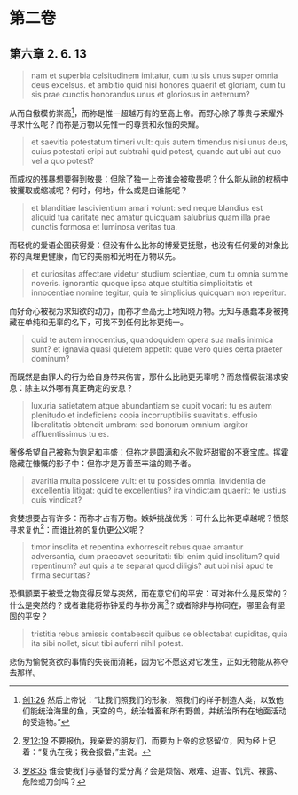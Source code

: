# 第二卷
## 第六章 2. 6. 13

> nam et superbia celsitudinem imitatur, cum tu sis unus super omnia deus excelsus. et ambitio quid nisi honores quaerit et gloriam, cum tu sis prae cunctis honorandus unus et gloriosus in aeternum?

从而自傲模仿崇高[^1]，而祢是惟一超越万有的至高上帝。而野心除了尊贵与荣耀外寻求什么呢？而祢是万物以先惟一的尊贵和永恒的荣耀。

[^1]: [创1:26](https://biblehub.com/genesis/1-26.htm) 然后上帝说：“让我们照我们的形象，照我们的样子制造人类，以致他们能统治海里的鱼，天空的鸟，统治牲畜和所有野兽，并统治所有在地面活动的受造物。”

> et saevitia potestatum timeri vult: quis autem timendus nisi unus deus, cuius potestati eripi aut subtrahi quid potest, quando aut ubi aut quo vel a quo potest?

而威权的残暴想要得到敬畏：但除了独一上帝谁会被敬畏呢？什么能从祂的权柄中被攫取或缩减呢？何时，何地，什么或是由谁能呢？

> et blanditiae lascivientium amari volunt: sed neque blandius est aliquid tua caritate nec amatur quicquam salubrius quam illa prae cunctis formosa et luminosa veritas tua.

而轻佻的爱语企图获得爱：但没有什么比祢的博爱更抚慰，也没有任何爱的对象比祢的真理更健康，而它的美丽和光明在万物以先。

> et curiositas affectare videtur studium scientiae, cum tu omnia summe noveris. ignorantia quoque ipsa atque stultitia simplicitatis et innocentiae nomine tegitur, quia te simplicius quicquam non reperitur.

而好奇心被视为求知欲的动力，而祢才至高无上地知晓万物。无知与愚蠢本身被掩藏在单纯和无辜的名下，可找不到任何比祢更纯一。

> quid te autem innocentius, quandoquidem opera sua malis inimica sunt? et ignavia quasi quietem appetit: quae vero quies certa praeter dominum?

而既然是由罪人的行为给自身带来伤害，那什么比祂更无辜呢？而怠惰假装渴求安息：除主以外哪有真正确定的安息？

> luxuria satietatem atque abundantiam se cupit vocari: tu es autem plenitudo et indeficiens copia incorruptibilis suavitatis. effusio liberalitatis obtendit umbram: sed bonorum omnium largitor affluentissimus tu es.

奢侈希望自己被称为饱足和丰盛：但祢才是圆满和永不败坏甜蜜的不衰宝库。挥霍隐藏在慷慨的影子中：但祢才是万善至丰溢的赐予者。

> avaritia multa possidere vult: et tu possides omnia. invidentia de excellentia litigat: quid te excellentius? ira vindictam quaerit: te iustius quis vindicat?

贪婪想要占有许多：而祢才占有万物。嫉妒挑战优秀：可什么比祢更卓越呢？愤怒寻求复仇[^2]：而谁比祢的复仇更公义呢？

[^2]: [罗12:19](https://biblehub.com/romans/12-19.htm) 不要报仇，我亲爱的朋友们，而要为上帝的忿怒留位，因为经上记着：“复仇在我；我会报偿，”主说。

> timor insolita et repentina exhorrescit rebus quae amantur adversantia, dum praecavet securitati: tibi enim quid insolitum? quid repentinum? aut quis a te separat quod diligis? aut ubi nisi apud te firma securitas?

恐惧颤栗于被爱之物变得反常与突然，而在意它们的平安：可对祢什么是反常的？什么是突然的？或者谁能将祢钟爱的与祢分离[^3]？或者除非与祢同在，哪里会有坚固的平安？

[^3]: [罗8:35](https://biblehub.com/romans/8-35.htm) 谁会使我们与基督的爱分离？会是烦恼、艰难、迫害、饥荒、裸露、危险或刀剑吗？

> tristitia rebus amissis contabescit quibus se oblectabat cupiditas, quia ita sibi nollet, sicut tibi auferri nihil potest.

悲伤为愉悦贪欲的事情的失丧而消耗，因为它不愿这对它发生，正如无物能从祢夺去那样。
